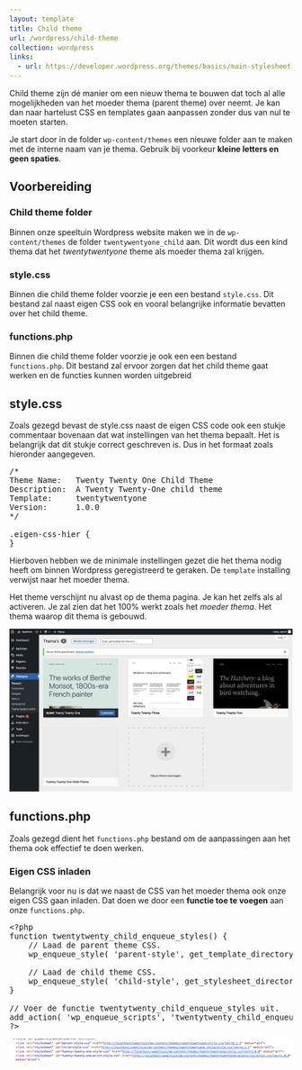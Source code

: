 ```yaml
---
layout: template
title: Child theme
url: /wordpress/child-theme
collection: wordpress
links:
  - url: https://developer.wordpress.org/themes/basics/main-stylesheet-style-css/
---
```

Child theme zijn dé manier om een nieuw thema te bouwen dat toch al alle mogelijkheden van het moeder thema (parent theme) over neemt. Je kan dan naar hartelust CSS en templates gaan aanpassen zonder dus van nul te moeten starten.

Je start door in de folder <code>wp-content/themes</code> een nieuwe folder aan te maken met de interne naam van je thema. Gebruik bij voorkeur <strong>kleine letters en geen spaties</strong>.

## Voorbereiding

### Child theme folder
Binnen onze speeltuin Wordpress website maken we in de <code>wp-content/themes</code> de folder <code>twentywentyone_child</code> aan. Dit wordt dus een kind thema dat het <em>twentytwentyone</em> theme als moeder thema zal krijgen.

### style.css
Binnen die child theme folder voorzie je een een bestand <code>style.css</code>. Dit bestand zal naast eigen CSS ook en vooral belangrijke informatie bevatten over het child theme.

### functions.php
Binnen die child theme folder voorzie je ook een een bestand <code>functions.php</code>. Dit bestand zal ervoor zorgen dat het child theme gaat werken en de functies kunnen worden uitgebreid

## style.css
Zoals gezegd bevast de style.css naast de eigen CSS code ook een stukje commentaar bovenaan dat wat instellingen van het thema bepaalt. Het is belangrijk dat dit stukje correct geschreven is. Dus in het formaat zoals hieronder aangegeven.

<pre>
/*
Theme Name:   Twenty Twenty One Child Theme
Description:  A Twenty Twenty-One child theme 
Template:     twentytwentyone
Version:      1.0.0
*/

.eigen-css-hier {
}
</pre>

Hierboven hebben we de minimale instellingen gezet die het thema nodig heeft om binnen Wordpress geregistreerd te geraken. 
De <code>template</code> installing verwijst naar het moeder thema.

Het theme verschijnt nu alvast op de thema pagina. Je kan het zelfs als al activeren. Je zal zien dat het 100% werkt zoals het <em>moeder thema</em>. Het thema waarop dit thema is gebouwd.

<img src="images/child_theme_ready.jpg" />

## functions.php

Zoals gezegd dient het <code>functions.php</code> bestand om de aanpassingen aan het thema ook effectief te doen werken.

### Eigen CSS inladen

Belangrijk voor nu is dat we naast de CSS van het moeder thema ook onze eigen CSS gaan inladen. Dat doen we door een <strong>functie toe te voegen</strong> aan onze <code>functions.php</code>.

<pre>
&lt;?php
function twentytwenty_child_enqueue_styles() {
    // Laad de parent theme CSS.
    wp_enqueue_style( 'parent-style', get_template_directory_uri() . '/style.css' );

    // Laad de child theme CSS.
    wp_enqueue_style( 'child-style', get_stylesheet_directory_uri() . '/style.css' ); 
}

// Voer de functie twentytwenty_child_enqueue_styles uit.
add_action( 'wp_enqueue_scripts', 'twentytwenty_child_enqueue_styles' );
?&gt;
</pre>

<img src="images/child_theme_css_geladen.jpg" />
